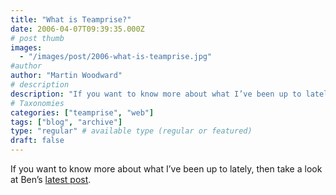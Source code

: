```yaml
---
title: "What is Teamprise?"
date: 2006-04-07T09:39:35.000Z
# post thumb
images:
  - "/images/post/2006-what-is-teamprise.jpg"
#author
author: "Martin Woodward"
# description
description: "If you want to know more about what I’ve been up to lately, then take a look at Ben’s latest post."
# Taxonomies
categories: ["teamprise", "web"]
tags: ["blog", "archive"]
type: "regular" # available type (regular or featured)
draft: false
---
```

If you want to know more about what I’ve been up to lately, then take a look at Ben’s [latest post](http://www.benpryor.com/blog/index.php?/archives/10-What-is-Teamprise.html).